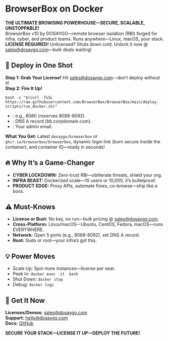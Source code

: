 <h1>BrowserBox on Docker</h1>
<p><strong>THE ULTIMATE BROWSING POWERHOUSE—SECURE, SCALABLE, UNSTOPPABLE!</strong><br>
BrowserBox v10 by DOSAYGO—remote browser isolation (RBI) forged for infra, cyber, and product teams. Runs anywhere—Linux, macOS, your stack. <strong>LICENSE REQUIRED!</strong> Unlicensed? Shuts down cold. Unlock it now @ <a href="mailto:sales@dosaygo.com?subject=BrowserBox%20Corporate%20License">sales@dosaygo.com</a>—bulk deals waiting!</p>

<h2>🚀 Deploy in One Shot</h2>
<p><strong>Step 1: Grab Your License!</strong> Hit <a href="mailto:sales@dosaygo.com">sales@dosaygo.com</a>—don’t deploy without it!<br>
<strong>Step 2: Fire It Up!</strong></p>
<code>bash -c "$(curl -fsSL https://raw.githubusercontent.com/BrowserBox/BrowserBox/main/deploy-scripts/run_docker.sh)" <PORT> <HOSTNAME> <EMAIL></code>
<ul>
  <li><strong><PORT></strong>: e.g., 8080 (reserves 8088-8092).</li>
  <li><strong><HOSTNAME></strong>: DNS A record (bb.corpdomain.com).</li>
  <li><strong><EMAIL></strong>: Your admin email.</li>
</ul>
<p><strong>What You Get:</strong> Latest <code>dosaygo/browserbox</code> or <code>ghcr.io/browserbox/browserbox</code>, dynamic login link (born secure inside the container), and container ID—ready in seconds!</p>

<h2>🔥 Why It’s a Game-Changer</h2>
<ul>
  <li><strong>CYBER LOCKDOWN:</strong> Zero-trust RBI—obliterate threats, shield your org.</li>
  <li><strong>INFRA BEAST:</strong> Dockerized scale—10 users or 10,000, it’s bulletproof.</li>
  <li><strong>PRODUCT EDGE:</strong> Proxy APIs, automate flows, co-browse—ship like a boss.</li>
</ul>

<h2>⚠️ Must-Knows</h2>
<ul>
  <li><strong>License or Bust:</strong> No key, no run—bulk pricing @ <a href="mailto:sales@dosaygo.com">sales@dosaygo.com</a>.</li>
  <li><strong>Cross-Platform:</strong> Linux/macOS—Ubuntu, CentOS, Fedora, macOS—runs EVERYWHERE.</li>
  <li><strong>Network:</strong> Open 5 ports (e.g., 8088-8092), set DNS A record.</li>
  <li><strong>Root:</strong> Sudo or root—your infra’s got this.</li>
</ul>

<h2>💡 Power Moves</h2>
<ul>
  <li>Scale Up: Spin more instances—license per seat.</li>
  <li>Peek In: <code>docker exec -it <CONTAINER_ID> bash</code></li>
  <li>Shut Down: <code>docker stop <CONTAINER_ID></code></li>
  <li>Debug: <code>docker logs <CONTAINER_ID></code></li>
</ul>

<h2>📡 Get It Now</h2>
<p><strong>Licenses/Demos:</strong> <a href="mailto:sales@dosaygo.com">sales@dosaygo.com</a><br>
<strong>Support:</strong> <a href="mailto:hello@dosaygo.com?subject=BrowserBox%20Support">hello@dosaygo.com</a><br>
<strong>Docs:</strong> <a href="https://github.com/BrowserBox/BrowserBox">GitHub</a></p>

<p><strong>SECURE YOUR STACK—LICENSE IT UP—DEPLOY THE FUTURE!</strong></p>
